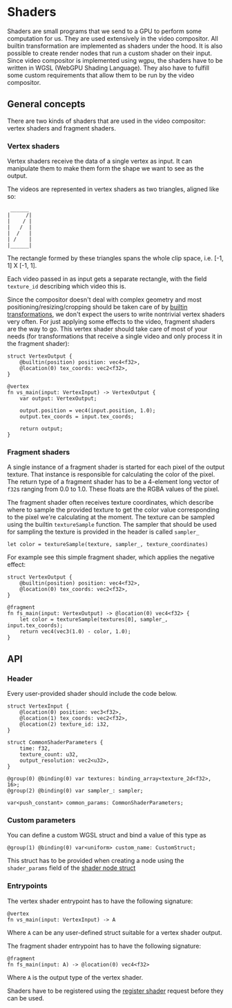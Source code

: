 # Shaders

Shaders are small programs that we send to a GPU to perform some computation for us. They are used extensively in the video compositor. All builtin transformation are implemented as shaders under the hood. It is also possible to create render nodes that run a custom shader on their input. Since video compositor is implemented using wgpu, the shaders have to be written in WGSL (WebGPU Shading Language). They also have to fulfill some custom requirements that allow them to be run by the video compositor.

## General concepts

There are two kinds of shaders that are used in the video compositor: vertex shaders and fragment shaders.

### Vertex shaders

Vertex shaders receive the data of a single vertex as input. It can manipulate them to make them form the shape we want to see as the output. 

The videos are represented in vertex shaders as two triangles, aligned like so:

```
 ______
|     /|
|    / |
|   /  |
|  /   |
| /    |
|______|
```

The rectangle formed by these triangles spans the whole clip space, i.e. [-1, 1] X [-1, 1].

Each video passed in as input gets a separate rectangle, with the field `texture_id` describing which video this is.

Since the compositor doesn't deal with complex geometry and most positioning/resizing/cropping should be taken care of by [builtin transformations](https://github.com/membraneframework/video_compositor/wiki/API-%E2%80%90-nodes#built-in-transformations), we don't expect the users to write nontrivial vertex shaders very often. For just applying some effects to the video, fragment shaders are the way to go. This vertex shader should take care of most of your needs (for transformations that receive a single video and only process it in the fragment shader):

```wgsl
struct VertexOutput {
    @builtin(position) position: vec4<f32>,
    @location(0) tex_coords: vec2<f32>,
}

@vertex
fn vs_main(input: VertexInput) -> VertexOutput {
    var output: VertexOutput;

    output.position = vec4(input.position, 1.0);
    output.tex_coords = input.tex_coords;

    return output;
}
```

### Fragment shaders

A single instance of a fragment shader is started for each pixel of the output texture. That instance is responsible for calculating the color of the pixel. The return type of a fragment shader has to be a 4-element long vector of `f32`s ranging from 0.0 to 1.0. These floats are the RGBA values of the pixel.

The fragment shader often receives texture coordinates, which describe where to sample the provided texture to get the color value corresponding to the pixel we're calculating at the moment. The texture can be sampled using the builtin `textureSample` function. The sampler that should be used for sampling the texture is provided in the header is called `sampler_`

```wgsl
let color = textureSample(texture, sampler_, texture_coordinates)
```

For example see this simple fragment shader, which applies the negative effect:

```wgsl
struct VertexOutput {
    @builtin(position) position: vec4<f32>,
    @location(0) tex_coords: vec2<f32>,
}

@fragment
fn fs_main(input: VertexOutput) -> @location(0) vec4<f32> {
    let color = textureSample(textures[0], sampler_, input.tex_coords);
    return vec4(vec3(1.0) - color, 1.0);
}
```

## API

### Header

Every user-provided shader should include the code below.

```wgsl
struct VertexInput {
    @location(0) position: vec3<f32>,
    @location(1) tex_coords: vec2<f32>,
    @location(2) texture_id: i32,
}

struct CommonShaderParameters {
    time: f32,
    texture_count: u32,
    output_resolution: vec2<u32>,
}

@group(0) @binding(0) var textures: binding_array<texture_2d<f32>, 16>;
@group(2) @binding(0) var sampler_: sampler;

var<push_constant> common_params: CommonShaderParameters;
```

### Custom parameters

You can define a custom WGSL struct and bind a value of this type as 

```wgsl
@group(1) @binding(0) var<uniform> custom_name: CustomStruct;
```

This struct has to be provided when creating a node using the `shader_params` field of the [shader node struct](https://github.com/membraneframework/video_compositor/wiki/API-%E2%80%90-nodes#shader)

### Entrypoints

The vertex shader entrypoint has to have the following signature:

```wgsl
@vertex
fn vs_main(input: VertexInput) -> A
```

Where `A` can be any user-defined struct suitable for a vertex shader output.

The fragment shader entrypoint has to have the following signature:

```wgsl
@fragment
fn fs_main(input: A) -> @location(0) vec4<f32>
```

Where `A` is the output type of the vertex shader.

Shaders have to be registered using the [register shader](https://github.com/membraneframework/video_compositor/wiki/Api-%E2%80%90-renderers#shader) request before they can be used.
